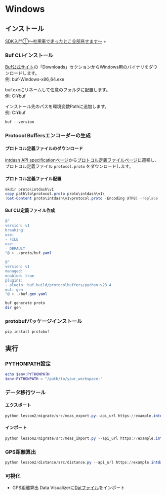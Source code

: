# Windows

## インストール

[SDK入門①〜社用車で走ったとこ全部見せます〜](../../lesson1/docs/setup_win.md) +

### Buf CLIインストール

[Buf公式サイト](https://buf.build/docs/installation/)の「Downloads」セクションからWindows用のバイナリをダウンロードします。<br>
例: buf-Windows-x86_64.exe

buf.exeにリネームして任意のフォルダに配置します。<br>
例: C:¥buf

インストール先のパスを環境変数Pathに追加します。<br>
例: C:¥buf

```powershell
buf --version
```
### Protocol Buffersエンコーダーの生成

#### プロトコル定義ファイルのダウンロード
[intdash API specificationページ](https://docs.intdash.jp/api/intdash-api/v2.7.0/spec_public.html#tag/MeasurementService_Measurement-Sequences/operation/createProjectMeasurementSequenceChunks)から[プロトコル定義ファイルページ](https://docs.intdash.jp/api/measurement/v1.18/proto/index.html)に遷移し、プロトコル定義ファイル `protocol.proto` をダウンロードします。


#### プロトコル定義ファイル配置
```powershell
mkdir proto\intdash\v1
copy path\to\protocol.proto proto\intdash\v1\
(Get-Content proto\intdash\v1\protocol.proto -Encoding UTF8) -replace '^package pb;', 'package intdash.v1;' | Set-Content -Encoding UTF8 proto\intdash\v1\protocol.proto
```

#### Buf CLI定義ファイル作成
```powershell
@"
version: v1
breaking:
use:
- FILE
use:
- DEFAULT
"@ > ./proto/buf.yaml

@"
version: v1
managed:
enabled: true
plugins:
- plugin: buf.build/protocolbuffers/python:v23.4
out: gen
"@ > ./buf.gen.yaml

buf generate proto
dir gen
```
### protobufパッケージインストール
```powershell
pip install protobuf
```

## 実行
### PYTHONPATH設定
```powershell
echo $env:PYTHONPATH
$env:PYTHONPATH = "/path/to/your_workspace;"
```

### データ移行ツール
#### エクスポート
```powershell
python lesson2/migrate/src/meas_export.py--api_url https://example.intdash.jp --api_token <YOUR_API_TOKEN> --project_uuid <YOUR_PROJECT_UUID> --meas_uuid <YOUR_MEAS_UUID>
```

#### インポート
```powershell
python lesson2/migrate/src/meas_import.py --api_url https://example.intdash.jp --api_token <YOUR_API_TOKEN> --project_uuid <YOUR_PROJECT_UUID> --edge_uuid <YOUR_EDGE_UUID> --src_file <EXPORTED_JSON_FILE>
```

### GPS距離算出
```powershell
python lesson2/distance/src/distance.py --api_url https://example.intdash.jp --api_token <YOUR_API_TOKEN> --project_uuid <YOUR_PROJECT_UUID> --meas_uuid <YOUR_MEAS_UUID>
```

### 可視化
- GPS距離算出
Data Visualizerに[Datファイル](../distance/dat/Distance.dat)をインポート
